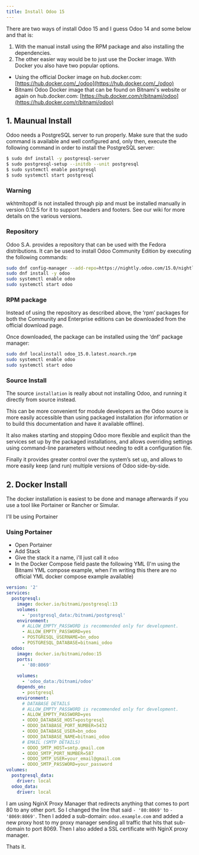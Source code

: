 ```yaml
---
title: Install Odoo 15
---
```

<script type="text/javascript">(function(w,s){var e=document.createElement("script");e.type="text/javascript";e.async=true;e.src="https://cdn.pagesense.io/js/webally/f2527eebee974243853bcd47b32631f4.js";var x=document.getElementsByTagName("script")[0];x.parentNode.insertBefore(e,x);})(window,"script");</script>

There are two ways of install Odoo 15 and I guess Odoo 14 and some below and that is:

1. With the manual install using the RPM package and also installing the dependencies. 
2. The other easier way would be to just use the Docker image. With Docker you also have two popular options.
  - Using the official Docker image on hub.docker.com: [https://hub.docker.com/_/odoo](https://hub.docker.com/_/odoo)
  - Bitnami Odoo Docker image that can be found on Bitnami's website or again on hub.docker.com: [https://hub.docker.com/r/bitnami/odoo](https://hub.docker.com/r/bitnami/odoo)

## 1. Maunual Install 

Odoo needs a PostgreSQL server to run properly. Make sure that the sudo command is available and well configured and, only then, execute the following command in order to install the PostgreSQL server:

```sh
$ sudo dnf install -y postgresql-server
$ sudo postgresql-setup --initdb --unit postgresql
$ sudo systemctl enable postgresql
$ sudo systemctl start postgresql
```

### Warning

wkhtmltopdf is not installed through pip and must be installed manually in version 0.12.5 for it to support headers and footers. See our wiki for more details on the various versions.

### Repository

Odoo S.A. provides a repository that can be used with the Fedora distributions. It can be used to install Odoo Community Edition by executing the following commands:

```sh
sudo dnf config-manager --add-repo=https://nightly.odoo.com/15.0/nightly/rpm/odoo.repo
sudo dnf install -y odoo
sudo systemctl enable odoo
sudo systemctl start odoo
```

### RPM package

Instead of using the repository as described above, the ‘rpm’ packages for both the Community and Enterprise editions can be downloaded from the official download page.

Once downloaded, the package can be installed using the ‘dnf’ package manager:

```sh
sudo dnf localinstall odoo_15.0.latest.noarch.rpm
sudo systemctl enable odoo
sudo systemctl start odoo
```

### Source Install

The source `installation` is really about not installing Odoo, and running it directly from source instead.

This can be more convenient for module developers as the Odoo source is more easily accessible than using packaged installation (for information or to build this documentation and have it available offline).

It also makes starting and stopping Odoo more flexible and explicit than the services set up by the packaged installations, and allows overriding settings using command-line parameters without needing to edit a configuration file.

Finally it provides greater control over the system’s set up, and allows to more easily keep (and run) multiple versions of Odoo side-by-side.

## 2. Docker Install

The docker installation is easiest to be done and manage afterwards if you use a tool like Portainer or Rancher or Simular.

I'll be using Portainer

### Using Portainer

- Open Portainer
- Add Stack
- Give the stack it a name, i'll just call it `odoo`
- In the Docker Compose field paste the following YML (I'm using the Bitnami YML compose example, when I'm writing this there are no official YML docker compose example available)

```yml
version: '2'
services:
  postgresql:
    image: docker.io/bitnami/postgresql:13
    volumes:
      - 'postgresql_data:/bitnami/postgresql'
    environment:
      # ALLOW_EMPTY_PASSWORD is recommended only for development.
      - ALLOW_EMPTY_PASSWORD=yes
      - POSTGRESQL_USERNAME=bn_odoo
      - POSTGRESQL_DATABASE=bitnami_odoo
  odoo:
    image: docker.io/bitnami/odoo:15
    ports:
      - '80:8069'
      
    volumes:
      - 'odoo_data:/bitnami/odoo'
    depends_on:
      - postgresql
    environment:
      # DATABASE DETAILS
      # ALLOW_EMPTY_PASSWORD is recommended only for development.
      - ALLOW_EMPTY_PASSWORD=yes
      - ODOO_DATABASE_HOST=postgresql
      - ODOO_DATABASE_PORT_NUMBER=5432
      - ODOO_DATABASE_USER=bn_odoo
      - ODOO_DATABASE_NAME=bitnami_odoo
      # EMAIL (SMTP DETAILS) 
      - ODOO_SMTP_HOST=smtp.gmail.com
      - ODOO_SMTP_PORT_NUMBER=587
      - ODOO_SMTP_USER=your_email@gmail.com
      - ODOO_SMTP_PASSWORD=your_password
volumes:
  postgresql_data:
    driver: local
  odoo_data:
    driver: local
```

I am using NginX Proxy Manager that redirects anything that comes to port 80 to any other port. So I changed the line that said `- '80:8069'` to `- '8069:8069'`. Then I added a sub-domain: `odoo.example.com` and added a new proxy host to my proxy manager sending all traffic that hits that sub-domain to port 8069. Then I also added a SSL certificate with NginX proxy manager.

Thats it.


